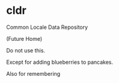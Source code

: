 # cldr
Common Locale Data Repository

(Future Home)

Do not use this.

Except for adding blueberries to pancakes.

Also for remembering 
